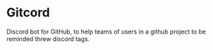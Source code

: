 # Gitcord
 Discord bot for GitHub, to help teams of users in a github project to be reminded threw discord tags.


